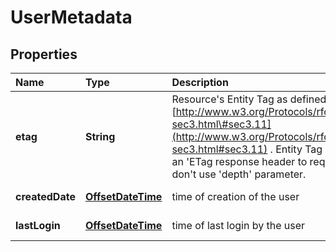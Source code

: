 # UserMetadata

## Properties

| Name | Type | Description | Notes |
| :--- | :--- | :--- | :--- |
| **etag** | **String** | Resource's Entity Tag as defined in [http://www.w3.org/Protocols/rfc2616/rfc2616-sec3.html\#sec3.11](http://www.w3.org/Protocols/rfc2616/rfc2616-sec3.html#sec3.11) . Entity Tag is also added as an 'ETag response header to requests which don't use 'depth' parameter. | \[optional\] \[readonly\] |
| **createdDate** | [**OffsetDateTime**](https://github.com/ionos-cloud/sdk-java/tree/651e6f7fe60936a95aad1f01d36232fb4bd0a27e/docs/OffsetDateTime.md) | time of creation of the user | \[optional\] \[readonly\] |
| **lastLogin** | [**OffsetDateTime**](https://github.com/ionos-cloud/sdk-java/tree/651e6f7fe60936a95aad1f01d36232fb4bd0a27e/docs/OffsetDateTime.md) | time of last login by the user | \[optional\] \[readonly\] |

